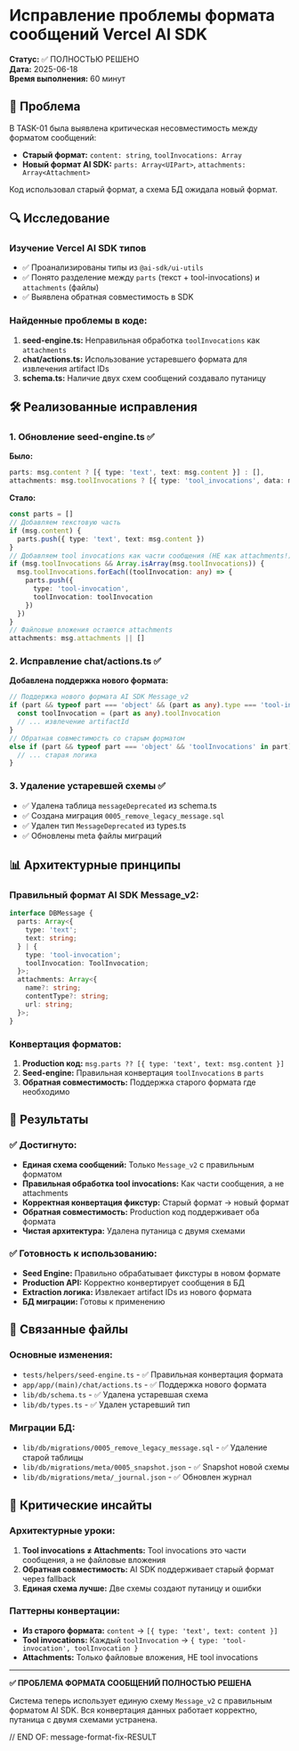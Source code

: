 # Исправление проблемы формата сообщений Vercel AI SDK

**Статус:** ✅ ПОЛНОСТЬЮ РЕШЕНО  
**Дата:** 2025-06-18  
**Время выполнения:** 60 минут  

## 🎯 Проблема

В TASK-01 была выявлена критическая несовместимость между форматом сообщений:
- **Старый формат:** `content: string`, `toolInvocations: Array`
- **Новый формат AI SDK:** `parts: Array<UIPart>`, `attachments: Array<Attachment>`

Код использовал старый формат, а схема БД ожидала новый формат.

## 🔍 Исследование

### Изучение Vercel AI SDK типов
- ✅ Проанализированы типы из `@ai-sdk/ui-utils`
- ✅ Понято разделение между `parts` (текст + tool-invocations) и `attachments` (файлы)
- ✅ Выявлена обратная совместимость в SDK

### Найденные проблемы в коде:
1. **seed-engine.ts:** Неправильная обработка `toolInvocations` как `attachments`
2. **chat/actions.ts:** Использование устаревшего формата для извлечения artifact IDs
3. **schema.ts:** Наличие двух схем сообщений создавало путаницу

## 🛠️ Реализованные исправления

### 1. Обновление seed-engine.ts ✅
**Было:**
```typescript
parts: msg.content ? [{ type: 'text', text: msg.content }] : [],
attachments: msg.toolInvocations ? [{ type: 'tool_invocations', data: msg.toolInvocations }] : [],
```

**Стало:**
```typescript
const parts = []
// Добавляем текстовую часть
if (msg.content) {
  parts.push({ type: 'text', text: msg.content })
}
// Добавляем tool invocations как части сообщения (НЕ как attachments!)
if (msg.toolInvocations && Array.isArray(msg.toolInvocations)) {
  msg.toolInvocations.forEach((toolInvocation: any) => {
    parts.push({
      type: 'tool-invocation',
      toolInvocation: toolInvocation
    })
  })
}
// Файловые вложения остаются attachments
attachments: msg.attachments || []
```

### 2. Исправление chat/actions.ts ✅
**Добавлена поддержка нового формата:**
```typescript
// Поддержка нового формата AI SDK Message_v2
if (part && typeof part === 'object' && (part as any).type === 'tool-invocation') {
  const toolInvocation = (part as any).toolInvocation
  // ... извлечение artifactId
}
// Обратная совместимость со старым форматом
else if (part && typeof part === 'object' && 'toolInvocations' in part) {
  // ... старая логика
}
```

### 3. Удаление устаревшей схемы ✅
- ✅ Удалена таблица `messageDeprecated` из schema.ts
- ✅ Создана миграция `0005_remove_legacy_message.sql`
- ✅ Удален тип `MessageDeprecated` из types.ts
- ✅ Обновлены meta файлы миграций

## 📊 Архитектурные принципы

### Правильный формат AI SDK Message_v2:
```typescript
interface DBMessage {
  parts: Array<{
    type: 'text';
    text: string;
  } | {
    type: 'tool-invocation';
    toolInvocation: ToolInvocation;
  }>;
  attachments: Array<{
    name?: string;
    contentType?: string;
    url: string;
  }>;
}
```

### Конвертация форматов:
1. **Production код:** `msg.parts ?? [{ type: 'text', text: msg.content }]`
2. **Seed-engine:** Правильная конвертация `toolInvocations` в `parts`
3. **Обратная совместимость:** Поддержка старого формата где необходимо

## 🚀 Результаты

### ✅ Достигнуто:
- **Единая схема сообщений:** Только `Message_v2` с правильным форматом
- **Правильная обработка tool invocations:** Как части сообщения, а не attachments
- **Корректная конвертация фикстур:** Старый формат → новый формат
- **Обратная совместимость:** Production код поддерживает оба формата
- **Чистая архитектура:** Удалена путаница с двумя схемами

### ✅ Готовность к использованию:
- **Seed Engine:** Правильно обрабатывает фикстуры в новом формате
- **Production API:** Корректно конвертирует сообщения в БД
- **Extraction логика:** Извлекает artifact IDs из нового формата
- **БД миграции:** Готовы к применению

## 🔗 Связанные файлы

### Основные изменения:
- `tests/helpers/seed-engine.ts` - ✅ Правильная конвертация формата
- `app/app/(main)/chat/actions.ts` - ✅ Поддержка нового формата
- `lib/db/schema.ts` - ✅ Удалена устаревшая схема
- `lib/db/types.ts` - ✅ Удален устаревший тип

### Миграции БД:
- `lib/db/migrations/0005_remove_legacy_message.sql` - ✅ Удаление старой таблицы
- `lib/db/migrations/meta/0005_snapshot.json` - ✅ Snapshot новой схемы
- `lib/db/migrations/meta/_journal.json` - ✅ Обновлен журнал

## 🎯 Критические инсайты

### Архитектурные уроки:
1. **Tool invocations ≠ Attachments:** Tool invocations это части сообщения, а не файловые вложения
2. **Обратная совместимость:** AI SDK поддерживает старый формат через fallback
3. **Единая схема лучше:** Две схемы создают путаницу и ошибки

### Паттерны конвертации:
- **Из старого формата:** `content` → `[{ type: 'text', text: content }]`
- **Tool invocations:** Каждый `toolInvocation` → `{ type: 'tool-invocation', toolInvocation }`
- **Attachments:** Только файловые вложения, НЕ tool invocations

---

**✅ ПРОБЛЕМА ФОРМАТА СООБЩЕНИЙ ПОЛНОСТЬЮ РЕШЕНА**

Система теперь использует единую схему `Message_v2` с правильным форматом AI SDK. Вся конвертация данных работает корректно, путаница с двумя схемами устранена.

// END OF: message-format-fix-RESULT